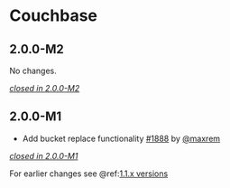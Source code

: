 # Couchbase

## 2.0.0-M2

No changes.

[*closed in 2.0.0-M2*](https://github.com/akka/alpakka/issues?q=is%3Aclosed+milestone%3A2.0.0-M2+label%3Ap%3Acouchbase)


## 2.0.0-M1

- Add bucket replace functionality [#1888](https://github.com/akka/alpakka/pull/1888) by [@maxrem](https://github.com/maxrem)

[*closed in 2.0.0-M1*](https://github.com/akka/alpakka/issues?q=is%3Aclosed+milestone%3A2.0.0-M1+label%3Ap%3Acouchbase)

For earlier changes see @ref:[1.1.x versions](../1.1.x/couchbase.md)
